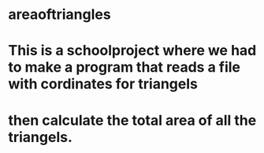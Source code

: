 # areaoftriangles
# This is a schoolproject where we had to make a program that reads a file with cordinates for triangels
# then calculate the total area of all the triangels.
